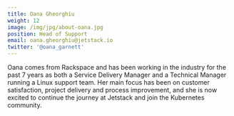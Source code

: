 ```yaml
---
title: Oana Gheorghiu
weight: 12
image: /img/jpg/about-oana.jpg
position: Head of Support
email: oana.gheorghiu@jetstack.io
twitter: '@oana_garnett'
---
```


Oana comes from Rackspace and has been working in the industry for the past 7
years as both a Service Delivery Manager and a Technical Manager running a Linux
support team. Her main focus has been on customer satisfaction, project delivery
and process improvement, and she is now excited to continue the journey at
Jetstack and join the Kubernetes community.
